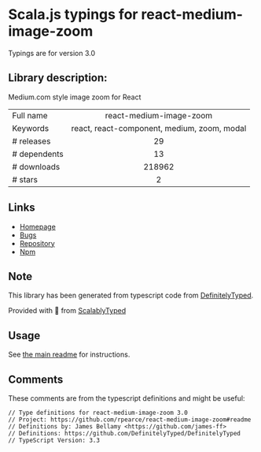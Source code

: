 
# Scala.js typings for react-medium-image-zoom

Typings are for version 3.0

## Library description:
Medium.com style image zoom for React

|                    |                 |
| ------------------ | :-------------: |
| Full name          | react-medium-image-zoom |
| Keywords           | react, react-component, medium, zoom, modal |
| # releases         | 29 |
| # dependents       | 13 |
| # downloads        | 218962 |
| # stars            | 2 |

## Links
- [Homepage](https://github.com/rpearce/react-medium-image-zoom#readme)
- [Bugs](https://github.com/rpearce/react-medium-image-zoom/issues)
- [Repository](https://github.com/rpearce/react-medium-image-zoom)
- [Npm](https://www.npmjs.com/package/react-medium-image-zoom)
    


## Note
This library has been generated from typescript code from [DefinitelyTyped](https://definitelytyped.org).

Provided with :purple_heart: from [ScalablyTyped](https://github.com/oyvindberg/ScalablyTyped)

## Usage
See [the main readme](../../readme.md) for instructions.

## Comments

These comments are from the typescript definitions and might be useful:
```
// Type definitions for react-medium-image-zoom 3.0
// Project: https://github.com/rpearce/react-medium-image-zoom#readme
// Definitions by: James Bellamy <https://github.com/james-ff>
// Definitions: https://github.com/DefinitelyTyped/DefinitelyTyped
// TypeScript Version: 3.3

```

